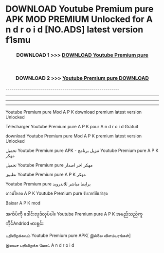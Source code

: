# DOWNLOAD Youtube Premium pure  APK MOD PREMIUM Unlocked for A n d r o i d [NO.ADS] latest version f1smu 



<div align="center">

<h3>DOWNLOAD 1 >>> <a href="https://getmod2.web.app/?judul=Youtube Premium pure ">DOWNLOAD Youtube Premium pure </a></h3><br>

<h3>DOWNLOAD 2 >>> <a href="https://getmod2.web.app/?judul=Youtube Premium pure ">Youtube Premium pure  DOWNLOAD </a></h3>

</div>
----------------------------------------------------------

----------------------------------------------------------

----------------------------------------------------------

----------------------------------------------------------

Youtube Premium pure  Mod A P K download premium latest version Unlocked

Télécharger Youtube Premium pure  A P K pour A n d r o i d Gratuit

download Youtube Premium pure  Mod A P K premium latest version Unlocked

تحميل Youtube Premium pure  APK - تنزيل برنامج Youtube Premium pure  A P K مهكر

تحميل Youtube Premium pure  مهكر اخر اصدار

تطبيق Youtube Premium pure  A P K مهكر

Youtube Premium pure  برابط مباشر للاندرويد

ดาวน์โหลด A P K Youtube Premium pure  รับเวอร์ชันล่าสุด

Baixar A P K mod

အက်ပ်ကို ဒေါင်းလုဒ်လုပ်ပါ။ Youtube Premium pure  A P K အမည်သည်ကူကိုင်Andriod ဗားရှင်း

பதிவிறக்கவும் Youtube Premium pure  APK[ இல்லை விளம்பரங்கள்] 
 
இலவச பதிவிறக்க மோட் A n d r o i d



